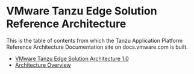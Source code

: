 # VMware Tanzu Edge Solution Reference Architecture

This is the table of contents from which the Tanzu Application Platform Reference Architecture Documentation site on docs.vmware.com is built.

- [VMware Tanzu Edge Solution Architecture 1.0](./reference-designs/index-edge.md)
- [Architecture Overview](./reference-designs/tkg-edge.md)
